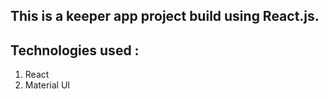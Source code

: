 ## This is a keeper app project build using React.js.

## Technologies used :
1. React
2. Material UI

 
